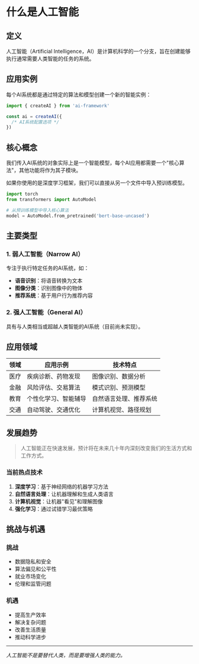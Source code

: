 # 什么是人工智能

## 定义

人工智能（Artificial Intelligence，AI）是计算机科学的一个分支，旨在创建能够执行通常需要人类智能的任务的系统。

## 应用实例

每个AI系统都是通过特定的算法和模型创建一个新的智能实例：

```javascript
import { createAI } from 'ai-framework'

const ai = createAI({
  /* AI系统配置选项 */
})
```

## 核心概念

我们传入AI系统的对象实际上是一个智能模型，每个AI应用都需要一个"核心算法"，其他功能将作为其子模块。

如果你使用的是深度学习框架，我们可以直接从另一个文件中导入预训练模型。

```python
import torch
from transformers import AutoModel

# 从预训练模型中导入核心算法
model = AutoModel.from_pretrained('bert-base-uncased')
```

## 主要类型

### 1. 弱人工智能（Narrow AI）

专注于执行特定任务的AI系统，如：

- **语音识别**：将语音转换为文本
- **图像分类**：识别图像中的物体
- **推荐系统**：基于用户行为推荐内容

### 2. 强人工智能（General AI）

具有与人类相当或超越人类智能的AI系统（目前尚未实现）。

## 应用领域

| 领域 | 应用示例 | 技术特点 |
|------|----------|----------|
| 医疗 | 疾病诊断、药物发现 | 图像识别、数据分析 |
| 金融 | 风险评估、交易算法 | 模式识别、预测模型 |
| 教育 | 个性化学习、智能辅导 | 自然语言处理、推荐系统 |
| 交通 | 自动驾驶、交通优化 | 计算机视觉、路径规划 |

## 发展趋势

> 人工智能正在快速发展，预计将在未来几十年内深刻改变我们的生活方式和工作方式。

### 当前热点技术

1. **深度学习**：基于神经网络的机器学习方法
2. **自然语言处理**：让机器理解和生成人类语言
3. **计算机视觉**：让机器"看见"和理解图像
4. **强化学习**：通过试错学习最优策略

## 挑战与机遇

### 挑战

- 数据隐私和安全
- 算法偏见和公平性
- 就业市场变化
- 伦理和监管问题

### 机遇

- 提高生产效率
- 解决复杂问题
- 改善生活质量
- 推动科学进步

---

*人工智能不是要替代人类，而是要增强人类的能力。*
